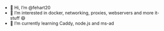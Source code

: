 - 👋 Hi, I’m @fehart20
- 👀 I’m interested in docker, networking, proxies, webservers and more it-stuff 😄
- 🌱 I’m currently learning Caddy, node.js and ms-ad
